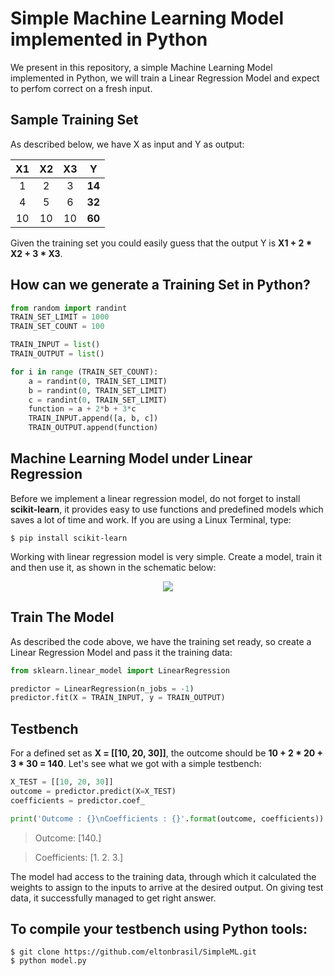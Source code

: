 # Simple Machine Learning Model implemented in Python 

We present in this repository, a simple Machine Learning Model implemented in Python, we will train a Linear Regression Model and expect to perfom correct on a fresh input. 

## Sample Training Set

As described below, we have X as input and Y as output:

| **X1** | **X2** | **X3** | **Y** |
| :---: | :---: | :---: | :---: |
| 1 | 2 | 3 | **14** |
| 4 | 5 | 6 | **32** |
| 10 | 10 | 10 | **60** |

Given the training set you could easily guess that the output Y is **X1 + 2 * X2 + 3 * X3**.

## How can we generate a Training Set in Python?

```python
from random import randint
TRAIN_SET_LIMIT = 1000
TRAIN_SET_COUNT = 100

TRAIN_INPUT = list()
TRAIN_OUTPUT = list()

for i in range (TRAIN_SET_COUNT):
    a = randint(0, TRAIN_SET_LIMIT)
    b = randint(0, TRAIN_SET_LIMIT)
    c = randint(0, TRAIN_SET_LIMIT)
    function = a + 2*b + 3*c
    TRAIN_INPUT.append([a, b, c])
    TRAIN_OUTPUT.append(function)
```

## Machine Learning Model under Linear Regression

Before we implement a linear regression model, do not forget to install **scikit-learn**, it provides easy to use functions and predefined models which saves a lot of time and work. If you are using a Linux Terminal, type:
```
$ pip install scikit-learn
```
Working with linear regression model is very simple. Create a model, train it and then use it, as shown in the schematic below:

<p align="center">
  <img src="https://user-images.githubusercontent.com/25873978/64200840-4cf54900-ce5b-11e9-921c-1c7e57bf6c0d.png">
</p>

## Train The Model

As described the code above, we have the training set ready, so create a Linear Regression Model and pass it the training data:

```python
from sklearn.linear_model import LinearRegression

predictor = LinearRegression(n_jobs = -1)
predictor.fit(X = TRAIN_INPUT, y = TRAIN_OUTPUT)
```

## Testbench

For a defined set as **X = [[10, 20, 30]]**, the outcome should be **10 + 2 * 20 + 3 * 30 = 140**. Let's see what we got with a simple testbench:

```python
X_TEST = [[10, 20, 30]]
outcome = predictor.predict(X=X_TEST)
coefficients = predictor.coef_

print('Outcome : {}\nCoefficients : {}'.format(outcome, coefficients))
```
> Outcome: [140.]

> Coefficients: [1. 2. 3.]

The model had access to the training data, through which it calculated the weights to assign to the inputs to arrive at the desired output. On giving test data, it successfully managed to get right answer. 

## To compile your testbench using Python tools:
```
$ git clone https://github.com/eltonbrasil/SimpleML.git
$ python model.py
```
